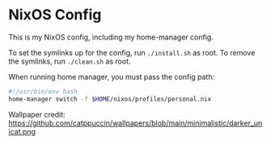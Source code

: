 # NixOS Config

This is my NixOS config, including my home-manager config.

To set the symlinks up for the config, run `./install.sh` as root.
To remove the symlinks, run `./clean.sh` as root.

When running home manager, you must pass the config path:

```sh
#!/usr/bin/env bash
home-manager switch -f $HOME/nixos/profiles/personal.nix
```

Wallpaper credit: https://github.com/catppuccin/wallpapers/blob/main/minimalistic/darker_unicat.png
